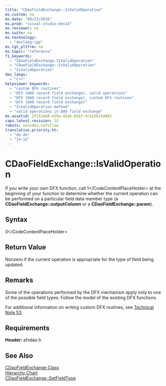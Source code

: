 ```yaml
---
title: "CDaoFieldExchange::IsValidOperation"
ms.custom: na
ms.date: "09/22/2016"
ms.prod: "visual-studio-dev14"
ms.reviewer: na
ms.suite: na
ms.technology: 
  - "devlang-cpp"
ms.tgt_pltfrm: na
ms.topic: "reference"
f1_keywords: 
  - "CDaoFieldExchange.IsValidOperation"
  - "CDaoFieldExchange::IsValidOperation"
  - "IsValidOperation"
dev_langs: 
  - "C++"
helpviewer_keywords: 
  - "custom DFX routines"
  - "DFX (DAO record field exchange), valid operations"
  - "DFX (DAO record field exchange), custom DFX routines"
  - "DFX (DAO record field exchange)"
  - "IsValidOperation method"
  - "valid operations in DAO field exchange"
ms.assetid: 2f213eb8-e59a-42eb-b56f-4c1e5b15d982
caps.latest.revision: 15
robots: noindex,nofollow
translation.priority.ht: 
  - "de-de"
  - "ja-jp"
---
```

# CDaoFieldExchange::IsValidOperation
If you write your own DFX function, call <CodeContentPlaceHolder>1\</CodeContentPlaceHolder> at the beginning of your function to determine whether the current operation can be performed on a particular field data member type (a **CDaoFieldExchange::outputColumn** or a **CDaoFieldExchange::param**).  
  
## Syntax  
  
<CodeContentPlaceHolder>0\</CodeContentPlaceHolder>  
## Return Value  
 Nonzero if the current operation is appropriate for the type of field being updated.  
  
## Remarks  
 Some of the operations performed by the DFX mechanism apply only to one of the possible field types. Follow the model of the existing DFX functions.  
  
 For additional information on writing custom DFX routines, see [Technical Note 53](../vs140/tn053--custom-dfx-routines-for-dao-database-classes.md).  
  
## Requirements  
 **Header:** afxdao.h  
  
## See Also  
 [CDaoFieldExchange Class](../vs140/cdaofieldexchange-class.md)   
 [Hierarchy Chart](../vs140/hierarchy-chart.md)   
 [CDaoFieldExchange::SetFieldType](../vs140/cdaofieldexchange--setfieldtype.md)